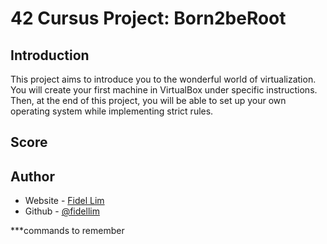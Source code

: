 # 42 Cursus Project: Born2beRoot

## Introduction

This project aims to introduce you to the wonderful world of virtualization. You will create your first machine in VirtualBox under specific instructions. Then, at the end of this project, you will be able to set up your own operating system while implementing strict rules.

## Score

## Author

- Website - [Fidel Lim](https://fidellim-portfolio.netlify.app/)
- Github - [@fidellim](https://github.com/fidellim)

\*\*\*commands to remember
